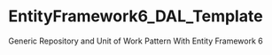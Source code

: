 # EntityFramework6_DAL_Template
Generic Repository and Unit of Work Pattern With Entity Framework 6
